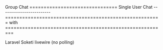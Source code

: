 Group Chat ===============================
Single User Chat -------------------------
======================================================= with =========================================================
 
 
 
Laravel Soketi
livewire (no polling)
